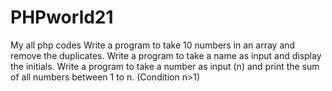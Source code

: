 # PHPworld21
My all php codes
 Write a program to take 10 numbers in an array and remove the duplicates.
Write a program to take a name as input and display the initials.
 Write a program to take a number as input (n) and print the sum of all numbers between 1 to n. (Condition n>1)
